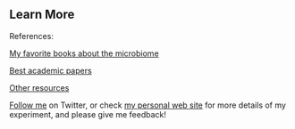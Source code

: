 Learn More
----------


References:

[My favorite books about the microbiome](/Next/references-books.md)

[Best academic papers](/references-academic.md)

[Other resources](/Next/references.md)


[Follow me](http://twitter.com/sprague) on Twitter, or check [my personal web site](http://richardsprague.com/) for more details of my experiment, and please give me feedback!




